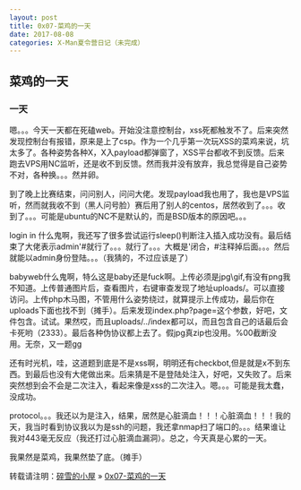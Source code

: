 ```yaml
---
layout: post
title: 0x07-菜鸡的一天
date: 2017-08-08
categories: X-Man夏令营日记（未完成）
---
```


## 菜鸡的一天

### 一天

嗯。。。今天一天都在死磕web。开始没注意控制台，xss死都触发不了。后来突然发现控制台有报错，原来是上了csp。作为一个几乎第一次玩XSS的菜鸡来说，坑太多了。各种姿势各种X，X入payload都弹窗了，XSS平台都收不到反馈。后来跑去VPS用NC监听，还是收不到反馈。然而我并没有放弃，我总觉得是自己姿势不对，各种换。。。然并卵。

到了晚上比赛结束，问问别人，问问大佬。发现payload我也用了，我也是VPS监听，然而就我收不到（黑人问号脸）赛后用了别人的centos，居然收到了。。。收到了。。。可能是ubuntu的NC不是默认的，而是BSD版本的原因吧。。。

login in 什么鬼啊，我还写了很多尝试运行sleep()判断注入插入成功没有。最后结束了大佬表示admin'#就行了。。。就行了。。。大概是'闭合，#注释掉后面。。。然后就能以admin身份登陆。。。（我猜的，不过应该是了）

babyweb什么鬼啊，特么这是baby还是fuck啊。上传必须是jpg\gif,有没有png我不知道。上传普通图片后，查看图片，右键审查发现了地址uploads/。可以直接访问。上传php木马图，不管用什么姿势绕过，就算提示上传成功，最后你在uploads下面也找不到（摊手）。后来发现index.php?page=这个参数，好吧，文件包含。试试。果然哎，而且uploads/../index都可以，而且包含自己的话最后会卡死哟（2333）。最后各种伪协议都上去了。假jpg真zip也没用。%00截断没用。无奈，又一题gg

还有时光机，哇，这道题到底是不是xss啊，明明还有checkbot,但是就是x不到东西。到最后也没有大佬做出来。后来猜是不是登陆处注入，好吧，又失败了。后来突然想到会不会是二次注入，看起来像是xss的二次注入。嗯。。。可能是我太蠢，没成功。

protocol。。。我还以为是注入，结果，居然是心脏滴血！！！心脏滴血！！！我的天，我当时看到协议我以为是ssh的问题，我还拿nmap扫了端口的。。。结果谁让我对443毫无反应（我还打过心脏滴血漏洞）。总之，今天真是心累的一天。

我果然是菜鸡，我果然垫了底。（摊手）

转载请注明：[碎雪的小屋](http://RoyTse.github.io) » [0x07-菜鸡的一天](http://RoyTse.github.io/2017/08/0x07-菜鸡的一天/)  